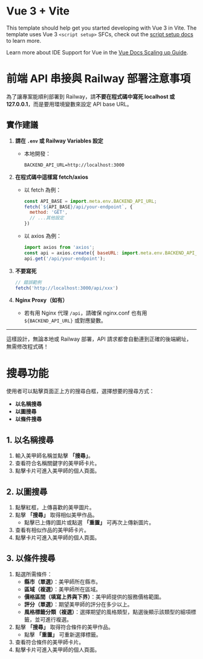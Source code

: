 # Vue 3 + Vite

This template should help get you started developing with Vue 3 in Vite. The template uses Vue 3 `<script setup>` SFCs, check out the [script setup docs](https://v3.vuejs.org/api/sfc-script-setup.html#sfc-script-setup) to learn more.

Learn more about IDE Support for Vue in the [Vue Docs Scaling up Guide](https://vuejs.org/guide/scaling-up/tooling.html#ide-support).


# 前端 API 串接與 Railway 部署注意事項

為了讓專案能順利部署到 Railway，請**不要在程式碼中寫死 localhost 或 127.0.0.1**，而是要用環境變數來設定 API base URL。

## 實作建議

1. **請在 `.env` 或 Railway Variables 設定**
   - 本地開發：
     ```env
     BACKEND_API_URL=http://localhost:3000
     ```
2. **在程式碼中這樣寫 fetch/axios**
   - 以 fetch 為例：
     ```js
     const API_BASE = import.meta.env.BACKEND_API_URL;
     fetch(`${API_BASE}/api/your-endpoint`, {
       method: 'GET',
       // ...其他設定
     })
     ```
   - 以 axios 為例：
     ```js
     import axios from 'axios';
     const api = axios.create({ baseURL: import.meta.env.BACKEND_API_URL });
     api.get('/api/your-endpoint');
     ```

3. **不要寫死**
   ```js
   // 錯誤範例
   fetch('http://localhost:3000/api/xxx')
   ```

4. **Nginx Proxy（如有）**
   - 若有用 Nginx 代理 `/api`，請確保 nginx.conf 也有用 `${BACKEND_API_URL}` 或對應變數。

---

這樣設計，無論本地或 Railway 部署，API 請求都會自動連到正確的後端網址，無需修改程式碼！



# 搜尋功能  

使用者可以點擊頁面正上方的搜尋白框，選擇想要的搜尋方式：  
- **以名稱搜尋**  
- **以圖搜尋**  
- **以條件搜尋**  

## 1. 以名稱搜尋  
1. 輸入美甲師名稱並點擊 **「搜尋」**。  
2. 查看符合名稱關鍵字的美甲師卡片。  
3. 點擊卡片可進入美甲師的個人頁面。  

## 2. 以圖搜尋  
1. 點擊紅框，上傳喜歡的美甲圖片。  
2. 點擊 **「搜尋」** 取得相似美甲作品。  
   - 點擊已上傳的圖片或點選 **「重置」** 可再次上傳新圖片。  
3. 查看有相似作品的美甲師卡片。  
4. 點擊卡片可進入美甲師的個人頁面。  

## 3. 以條件搜尋  
1. 點選所需條件：  
   - **縣市（單選）**：美甲師所在縣市。  
   - **區域（複選）**：美甲師所在區域。  
   - **價格區間（填寫上界與下界）**：美甲師提供的服務價格範圍。  
   - **評分（單選）**：期望美甲師的評分在多少以上。  
   - **風格標籤分類（複選）**：選擇期望的風格類型，點選後顯示該類型的細項標籤，並可進行複選。  
2. 點擊 **「搜尋」** 取得符合條件的美甲作品。  
   - 點擊 **「重置」** 可重新選擇標籤。  
3. 查看符合條件的美甲師卡片。  
4. 點擊卡片可進入美甲師的個人頁面。  
